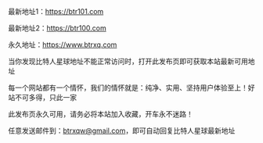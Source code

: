 最新地址1：https://btr101.com

最新地址2：https://btr100.com

永久地址：https://www.btrxq.com 

当你发现比特人星球地址不能正常访问时，打开此发布页即可获取本站最新可用地址

每一个网站都有一个情怀，我们的情怀就是：纯净、实用、坚持用户体验至上！好站不可多得，只此一家

此发布页永久可用，请务必将本站加入收藏，开车永不迷路！

任意发送邮件到：btrxqw@gmail.com，即可自动回复比特人星球最新地址
